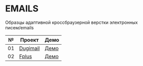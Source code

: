 # EMAILS

Образцы адаптивной кроссбраузерной верстки электронных писем/emails

| №  | Проект                                                                                                     | Демо                                                  |
| -- | ---------------------------------------------------------------------------------------------------------- | ----------------------------------------------------- |
| 01 | [Dugimail](https://github.com/inteltone/emails/tree/master/dugimail)                                       | [Демо](https://inteltone.ru/emails/dugimail/)         |
| 02 | [Fplus](https://github.com/inteltone/emails/tree/master/win2win)                                           | [Демо](https://inteltone.ru/emails/win2win/)          |
